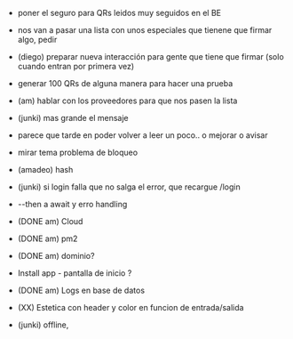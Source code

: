 - poner el seguro para QRs leidos muy seguidos en el BE
- nos van a pasar una lista con unos especiales que tienene que firmar algo, pedir
- (diego) preparar nueva interacción para gente que tiene que firmar (solo cuando entran por primera vez)
- generar 100 QRs de alguna manera para hacer una prueba
- (am) hablar con los proveedores para que nos pasen la lista

- (junki) mas grande el mensaje
- parece que tarde en poder volver a leer un poco.. o mejorar o avisar 

- mirar tema problema de bloqueo

- (amadeo) hash

- (junki) si login falla que no salga el error, que recargue /login

- --then  a await y erro handling

- (DONE am) Cloud
- (DONE am) pm2
- (DONE am) dominio?

- Install app - pantalla de inicio ?

- (DONE am) Logs en base de datos

- (XX) Estetica con header y color en funcion de entrada/salida

- (junki) offline, 

